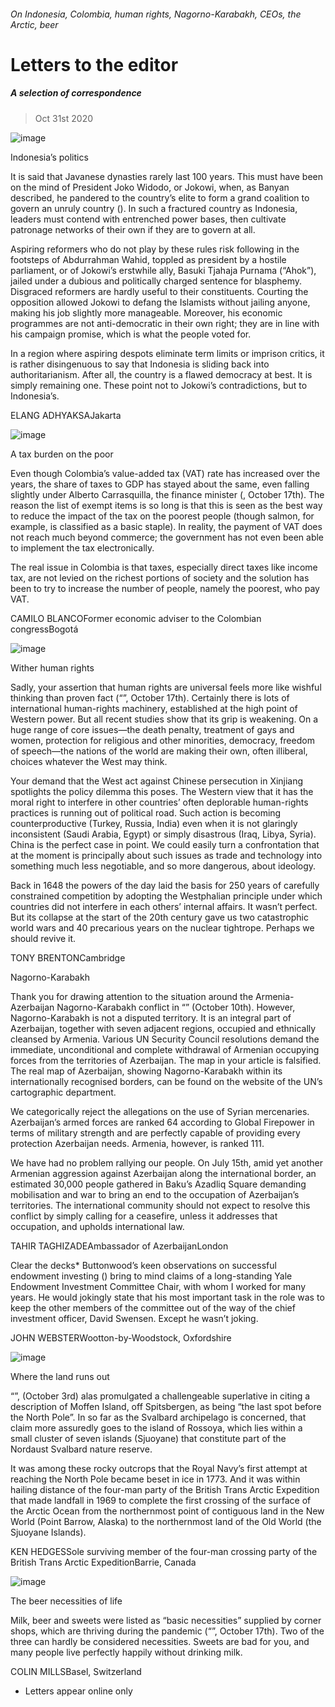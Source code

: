###### On Indonesia, Colombia, human rights, Nagorno-Karabakh, CEOs, the Arctic, beer
# Letters to the editor 
##### A selection of correspondence 
> Oct 31st 2020 

![image](images/20201017_ASD001.jpg) 

Indonesia’s politics
It is said that Javanese dynasties rarely last 100 years. This must have been on the mind of President Joko Widodo, or Jokowi, when, as Banyan described, he pandered to the country’s elite to form a grand coalition to govern an unruly country (). In such a fractured country as Indonesia, leaders must contend with entrenched power bases, then cultivate patronage networks of their own if they are to govern at all.

Aspiring reformers who do not play by these rules risk following in the footsteps of Abdurrahman Wahid, toppled as president by a hostile parliament, or of Jokowi’s erstwhile ally, Basuki Tjahaja Purnama (“Ahok”), jailed under a dubious and politically charged sentence for blasphemy. Disgraced reformers are hardly useful to their constituents. Courting the opposition allowed Jokowi to defang the Islamists without jailing anyone, making his job slightly more manageable. Moreover, his economic programmes are not anti-democratic in their own right; they are in line with his campaign promise, which is what the people voted for.
In a region where aspiring despots eliminate term limits or imprison critics, it is rather disingenuous to say that Indonesia is sliding back into authoritarianism. After all, the country is a flawed democracy at best. It is simply remaining one. These point not to Jokowi’s contradictions, but to Indonesia’s.
ELANG ADHYAKSAJakarta
![image](images/20201017_AMP501_0.jpg) 

A tax burden on the poor
Even though Colombia’s value-added tax (VAT) rate has increased over the years, the share of taxes to GDP has stayed about the same, even falling slightly under Alberto Carrasquilla, the finance minister (, October 17th). The reason the list of exempt items is so long is that this is seen as the best way to reduce the impact of the tax on the poorest people (though salmon, for example, is classified as a basic staple). In reality, the payment of VAT does not reach much beyond commerce; the government has not even been able to implement the tax electronically.
The real issue in Colombia is that taxes, especially direct taxes like income tax, are not levied on the richest portions of society and the solution has been to try to increase the number of people, namely the poorest, who pay VAT.
CAMILO BLANCOFormer economic adviser to the Colombian congressBogotá
![image](images/20201017_LDD001.jpg) 

Wither human rights
Sadly, your assertion that human rights are universal feels more like wishful thinking than proven fact (“”, October 17th). Certainly there is lots of international human-rights machinery, established at the high point of Western power. But all recent studies show that its grip is weakening. On a huge range of core issues—the death penalty, treatment of gays and women, protection for religious and other minorities, democracy, freedom of speech—the nations of the world are making their own, often illiberal, choices whatever the West may think.
Your demand that the West act against Chinese persecution in Xinjiang spotlights the policy dilemma this poses. The Western view that it has the moral right to interfere in other countries’ often deplorable human-rights practices is running out of political road. Such action is becoming counterproductive (Turkey, Russia, India) even when it is not glaringly inconsistent (Saudi Arabia, Egypt) or simply disastrous (Iraq, Libya, Syria). China is the perfect case in point. We could easily turn a confrontation that at the moment is principally about such issues as trade and technology into something much less negotiable, and so more dangerous, about ideology.
Back in 1648 the powers of the day laid the basis for 250 years of carefully constrained competition by adopting the Westphalian principle under which countries did not interfere in each others’ internal affairs. It wasn’t perfect. But its collapse at the start of the 20th century gave us two catastrophic world wars and 40 precarious years on the nuclear tightrope. Perhaps we should revive it.
TONY BRENTONCambridge
Nagorno-Karabakh
Thank you for drawing attention to the situation around the Armenia-Azerbaijan Nagorno-Karabakh conflict in “” (October 10th). However, Nagorno-Karabakh is not a disputed territory. It is an integral part of Azerbaijan, together with seven adjacent regions, occupied and ethnically cleansed by Armenia. Various UN Security Council resolutions demand the immediate, unconditional and complete withdrawal of Armenian occupying forces from the territories of Azerbaijan. The map in your article is falsified. The real map of Azerbaijan, showing Nagorno-Karabakh within its internationally recognised borders, can be found on the website of the UN’s cartographic department.
We categorically reject the allegations on the use of Syrian mercenaries. Azerbaijan’s armed forces are ranked 64 according to Global Firepower in terms of military strength and are perfectly capable of providing every protection Azerbaijan needs. Armenia, however, is ranked 111.
We have had no problem rallying our people. On July 15th, amid yet another Armenian aggression against Azerbaijan along the international border, an estimated 30,000 people gathered in Baku’s Azadliq Square demanding mobilisation and war to bring an end to the occupation of Azerbaijan’s territories. The international community should not expect to resolve this conflict by simply calling for a ceasefire, unless it addresses that occupation, and upholds international law.
TAHIR TAGHIZADEAmbassador of AzerbaijanLondon
Clear the decks* Buttonwood’s keen observations on successful endowment investing () bring to mind claims of a long-standing Yale Endowment Investment Committee Chair, with whom I worked for many years. He would jokingly state that his most important task in the role was to keep the other members of the committee out of the way of the chief investment officer, David Swensen. Except he wasn’t joking.
JOHN WEBSTERWootton-by-Woodstock, Oxfordshire
![image](images/20201003_BKP014.jpg) 

Where the land runs out
“”, (October 3rd) alas promulgated a challengeable superlative in citing a description of Moffen Island, off Spitsbergen, as being “the last spot before the North Pole”. In so far as the Svalbard archipelago is concerned, that claim more assuredly goes to the island of Rossoya, which lies within a small cluster of seven islands (Sjuoyane) that constitute part of the Nordaust Svalbard nature reserve.
It was among these rocky outcrops that the Royal Navy’s first attempt at reaching the North Pole became beset in ice in 1773. And it was within hailing distance of the four-man party of the British Trans Arctic Expedition that made landfall in 1969 to complete the first crossing of the surface of the Arctic Ocean from the northernmost point of contiguous land in the New World (Point Barrow, Alaska) to the northernmost land of the Old World (the Sjuoyane Islands).
KEN HEDGESSole surviving member of the four-man crossing party of the British Trans Arctic ExpeditionBarrie, Canada
![image](images/20201017_WBP503_0.jpg) 

The beer necessities of life
Milk, beer and sweets were listed as “basic necessities” supplied by corner shops, which are thriving during the pandemic (“”, October 17th). Two of the three can hardly be considered necessities. Sweets are bad for you, and many people live perfectly happily without drinking milk.
COLIN MILLSBasel, Switzerland
* Letters appear online only

